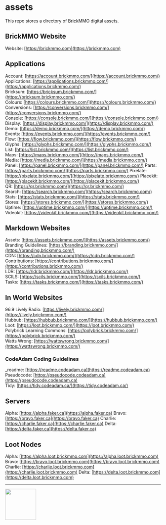 # assets

<style>@import url("//readme.codeadam.ca/readme.css");</style>

This repo stores a directory of [BrickMMO](http://brickmmo.com/) digital assets.

## BrickMMO Website

Website: [https://brickmmo.com](https://brickmmo.com)  

## Applications

Account: [https://account.brickmmo.com/](https://account.brickmmo.com/)  
Applications: [https://applications.brickmmo.com/](https://applications.brickmmo.com/)  
Bricksum: [https://bricksum.brickmmo.com/](https://bricksum.brickmmo.com/)  
Colours: [https://colours.brickmmo.com/](https://colours.brickmmo.com/)  
Conversions: [https://conversions.brickmmo.com/](https://conversions.brickmmo.com/)  
Console: [https://console.brickmmo.com/](https://console.brickmmo.com/)  
Display: [https://display.brickmmo.com/](https://display.brickmmo.com/)  
Demo: [https://demo.brickmmo.com/](https://demo.brickmmo.com/)  
Events: [https://events.brickmmo.com/](https://events.brickmmo.com/)  
Flow: [https://flow.brickmmo.com/](https://flow.brickmmo.com/)  
Glyphs: [https://glyphs.brickmmo.com/](https://glyphs.brickmmo.com/)  
List: [https://list.brickmmo.com/](https://list.brickmmo.com/)  
Maps: [https://maps.brickmmo.com/](https://maps.brickmmo.com/)  
Media: [https://media.brickmmo.com/](https://media.brickmmo.com/)  
Panel: [https://panel.brickmmo.com/](https://panel.brickmmo.com/)
Parts: [https://parts.brickmmo.com/](https://parts.brickmmo.com/)
Pixelate: [https://pixelate.brickmmo.com/](https://pixelate.brickmmo.com/)
Placekit: [https://placekit.brickmmo.com/](https://placekit.brickmmo.com/)  
QR: [https://qr.brickmmo.com/](https://qr.brickmmo.com/)  
Search: [https://search.brickmmo.com/](https://search.brickmmo.com/)  
Stats: [https://stats.brickmmo.com/](https://stats.brickmmo.com/)  
Stores: [https://stores.brickmmo.com/](https://stores.brickmmo.com/)  
Uptime: [https://uptime.brickmmo.com/](https://uptime.brickmmo.com/)  
Videokit: [https://videokit.brickmmo.com/](https://videokit.brickmmo.com/)  

## Markdown Websites

Assets: [https://assets.brickmmo.com/](https://assets.brickmmo.com/)  
Branding Guidelines: [https://branding.brickmmo.com/](https://branding.brickmmo.com/)  
CDN: [https://cdn.brickmmo.com/](https://cdn.brickmmo.com/)  
Contributions: [https://contributions.brickmmo.com/](https://contributions.brickmmo.com/)  
LDR: [https://ldr.brickmmo.com/](https://ldr.brickmmo.com/)  
SCILS: [https://scils.brickmmo.com/](https://scils.brickmmo.com/)  
Tasks: [https://tasks.brickmmo.com/](https://tasks.brickmmo.com/)  

## In World Websites

96.9 Lively Radio: [https://lively.brickmmo.com/](https://lively.brickmmo.com/)  
Hubbub: [https://hubbub.brickmmo.com/](https://hubbub.brickmmo.com/)  
Loot: [https://loot.brickmmo.com/](https://loot.brickmmo.com/)  
Polybrick Learning Commons: [https://polybrick.brickmmo.com/](https://polybrick.brickmmo.com/)  
Watts Wrong: [https://wattswrong.brickmmo.com/](https://wattswrong.brickmmo.com/)  

### CodeAdam Coding Guidelines

_readme: [https://readme.codeadam.ca](https://readme.codeadam.ca)  
Pseudocode: [https://pseudocode.codeadam.ca](https://pseudocode.codeadam.ca)  
Tidy: [https://tidy.codeadam.ca/](https://tidy.codeadam.ca/)  

## Servers

Alpha: [https://alpha.faker.ca](https://alpha.faker.ca)
Bravo: [https://bravo.faker.ca](https://bravo.faker.ca)
Charlie: [https://charlie.faker.ca](https://charlie.faker.ca)
Delta: [https://delta.faker.ca](https://delta.faker.ca)

## Loot Nodes

Alpha: [https://alpha.loot.brickmmo.com](https://alpha.loot.brickmmo.com)
Bravo: [https://bravo.loot.brickmmo.com](https://bravo.loot.brickmmo.com)
Charlie: [https://charlie.loot.brickmmo.com](https://charlie.loot.brickmmo.com)
Delta: [https://delta.loot.brickmmo.com](https://delta.loot.brickmmo.com)

---

<a href="https://brickmmo.com">
<img src="https://cdn.brickmmo.com/images@1.0.0/brickmmo-logo-coloured-horizontal.png" width="100">
</a>

<script src="https://cdn.brickmmo.com/bar@1.0.0/bar.js"></script>
